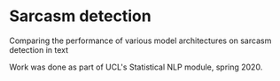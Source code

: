 # Sarcasm detection

Comparing the performance of various model architectures on sarcasm detection in text

Work was done as part of UCL's Statistical NLP module, spring 2020.
